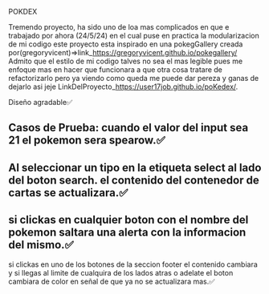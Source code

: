 POKDEX

Tremendo proyecto, ha sido uno de loa mas complicados en que e trabajado por ahora (24/5/24) 
en el cual puse en practica la modularizacion de mi codigo este proyecto esta inspirado en 
una pokegGallery creada por(gregoryvicent)=>link_https://gregoryvicent.github.io/pokegallery/
Admito que el estilo de mi codigo talves no sea el mas legible pues me enfoque mas en hacer que funcionara a 
que otra cosa tratare de refactorizarlo pero ya viendo como queda me puede dar pereza y ganas de dejarlo asi jeje
LinkDelProyecto_https://user17job.github.io/poKedex/.


Diseño agradable✅

Casos de Prueba:
 cuando el valor del input sea 21 el pokemon sera spearow.✅
 -
 Al seleccionar un tipo en la etiqueta select al lado del boton search. el contenido del contenedor de cartas se actualizara.✅
 -
 si clickas en cualquier boton con el nombre del pokemon saltara una alerta con la informacion del mismo.✅
 -
 si clickas en uno de los botones de la seccion footer el contenido cambiara y si llegas al limite de cualquira de los lados atras o adelate el boton cambiara de color en señal de que ya no se actualizara mas.✅

